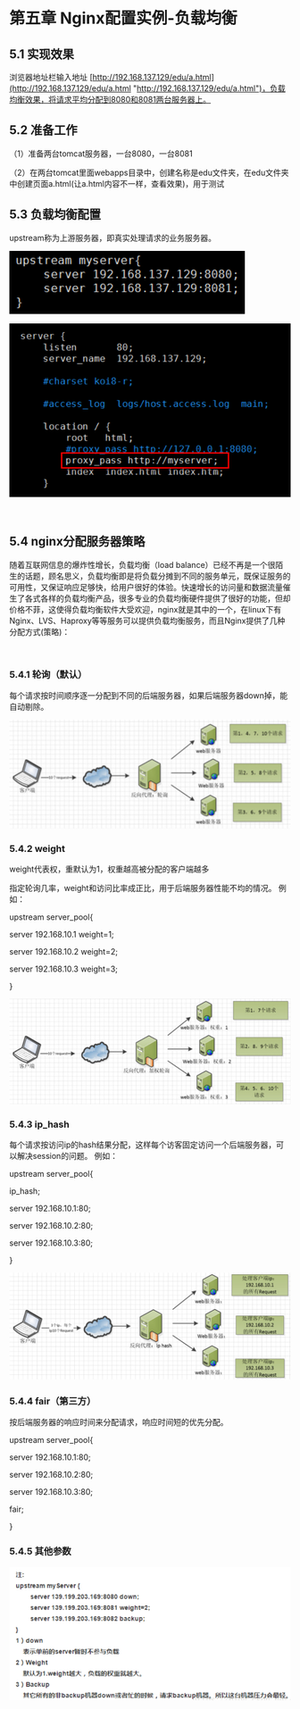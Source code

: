 # 第五章 Nginx配置实例-负载均衡

## 5.1 实现效果

浏览器地址栏输入地址 [http://192.168.137.129/edu/a.html](http://192.168.137.129/edu/a.html "http://192.168.137.129/edu/a.html")，负载均衡效果，将请求平均分配到8080和8081两台服务器上。

## 5.2 准备工作

（1）准备两台tomcat服务器，一台8080，一台8081

（2）在两台tomcat里面webapps目录中，创建名称是edu文件夹，在edu文件夹中创建页面a.html(让a.html内容不一样，查看效果)，用于测试

## 5.3 负载均衡配置 

upstream称为上游服务器，即真实处理请求的业务服务器。

![](image/image_16_udKTm3cUTO.png)

![](image/image_17_xIARhndz6O.png)

 

## 5.4 nginx分配服务器策略

随着互联网信息的爆炸性增长，负载均衡（load balance）已经不再是一个很陌生的话题，顾名思义，负载均衡即是将负载分摊到不同的服务单元，既保证服务的可用性，又保证响应足够快，给用户很好的体验。快速增长的访问量和数据流量催生了各式各样的负载均衡产品，很多专业的负载均衡硬件提供了很好的功能，但却价格不菲，这使得负载均衡软件大受欢迎，nginx就是其中的一个，在linux下有Nginx、LVS、Haproxy等等服务可以提供负载均衡服务，而且Nginx提供了几种分配方式(策略)：

 

### 5.4.1 轮询（默认）

每个请求按时间顺序逐一分配到不同的后端服务器，如果后端服务器down掉，能自动剔除。

![](image/image_18_CgeF1GKfBB.png)

### 5.4.2 weight

weight代表权，重默认为1，权重越高被分配的客户端越多

指定轮询几率，weight和访问比率成正比，用于后端服务器性能不均的情况。 例如：

upstream server\_pool{  &#x20;

server 192.168.10.1 weight=1;   &#x20;

server 192.168.10.2 weight=2;&#x20;

server 192.168.10.3 weight=3;  &#x20;

}

![](image/image_19_GWlJhlPNr9.png)

### 5.4.3 ip\_hash

每个请求按访问ip的hash结果分配，这样每个访客固定访问一个后端服务器，可以解决session的问题。 例如：

upstream server\_pool{  &#x20;

ip\_hash;   &#x20;

server 192.168.10.1:80;  &#x20;

server 192.168.10.2:80; &#x20;

server 192.168.10.3:80; &#x20;

}

![](image/image_20_czgZPFhpuO.png)

### 5.4.4 fair（第三方）

按后端服务器的响应时间来分配请求，响应时间短的优先分配。

upstream server\_pool{  &#x20;

server 192.168.10.1:80;   &#x20;

server 192.168.10.2:80;

server 192.168.10.3:80;

fair;   &#x20;

}

### 5.4.5 其他参数

![](image/image_21_XsrMzVTMc4.png)
